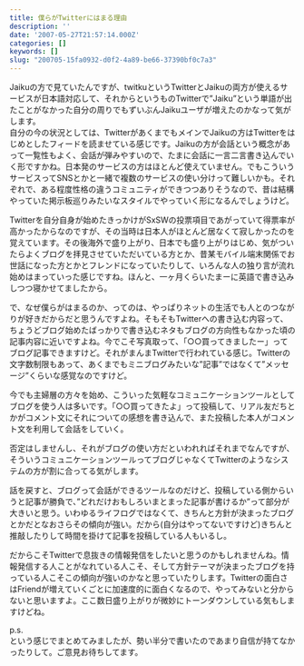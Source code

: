 ```yaml
---
title: 僕らがTwitterにはまる理由
description: ''
date: '2007-05-27T21:57:14.000Z'
categories: []
keywords: []
slug: "200705-15fa0932-d0f2-4a89-be66-37390bf0c7a3"
---
```

Jaikuの方で見ていたんですが、twitkuというTwitterとJaikuの両方が使えるサービスが日本語対応して、それからというものTwitterで”Jaiku”という単語が出たことがなかった自分の周りでもずいぶんJaikuユーザが増えたのかなって気がします。  
自分の今の状況としては、TwitterがあくまでもメインでJaikuの方はTwitterをはじめとしたフィードを読ませている感じです。Jaikuの方が会話という概念があって一覧性もよく、会話が弾みやすいので、たまに会話に一言二言書き込んでいく形ですかね。日本発のサービスの方はほとんど使えていません。でもこういうサービスってSNSとかと一緒で複数のサービスの使い分けって難しいかも。それぞれで、ある程度性格の違うコミュニティができつつありそうなので、昔は結構やっていた掲示板巡りみたいなスタイルでやっていく形になるんでしょうけど。

Twitterを自分自身が始めたきっかけがSxSWの投票項目であがっていて得票率が高かったからなのですが、その当時は日本人がほとんど居なくて寂しかったのを覚えています。その後海外で盛り上がり、日本でも盛り上がりはじめ、気がついたらよくブログを拝見させていただいている方とか、昔某モバイル端末関係でお世話になった方とかとフレンドになっていたりして、いろんな人の独り言が流れ始めはまっていった感じですね。ほんと、一ヶ月くらいたまーに英語で書き込みしつつ寝かせてましたから。

で、なぜ僕らがはまるのか、ってのは、やっぱりネットの生活でも人とのつながりが好きだからだと思うんですよね。そもそもTwitterへの書き込む内容って、ちょうどブログ始めたばっかりで書き込むネタもブログの方向性もなかった頃の記事内容に近いですよね。今でこそ写真取って、「○○買ってきましたー」ってブログ記事できますけど。それがまんまTwitterで行われている感じ。Twitterの文字数制限もあって、あくまでもミニブログみたいな”記事”ではなくて”メッセージ”くらいな感覚なのですけど。

今でも主婦層の方々を始め、こういった気軽なコミュニケーションツールとしてブログを使う人は多いです。「○○買ってきたよ」って投稿して、リアル友だちとかがコメント文にそれについての感想を書き込んで、また投稿した本人がコメント文を利用して会話をしていく。

否定はしませんし、それがブログの使い方だといわれればそれまでなんですが、そういうコミュニケーションツールってブログじゃなくてTwitterのようなシステムの方が割に合ってる気がします。

話を戻すと、ブログって会話ができるツールなのだけど、投稿している側からいうと記事が勝負で、”どれだけおもしろいまとまった記事が書けるか”って部分が大きいと思う。いわゆるライフログではなくて、きちんと方針が決まったブログとかだとなおさらその傾向が強い。だから(自分はやってないですけど)きちんと推敲したりして時間を掛けて記事を投稿している人もいるし。

だからこそTwitterで息抜きの情報発信をしたいと思うのかもしれませんね。情報発信する人ことがなれている人こそ、そして方針テーマが決まったブログを持っている人こそこの傾向が強いのかなと思っていたりします。Twitterの面白さはFriendが増えていくごとに加速度的に面白くなるので、やってみないと分からないと思いますよ。ここ数日盛り上がりが微妙にトーンダウンしている気もしますけどね。

p.s.  
という感じでまとめてみましたが、勢い半分で書いたのであまり自信が持てなかったりして。ご意見お待ちしてます。